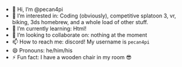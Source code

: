 - 👋 Hi, I’m @pecan4pi
- 👀 I’m interested in: Coding (obviously), competitive splatoon 3, vr, biking, 3ds homebrew, and a whole load of other stuff.
- 🌱 I’m currently learning: Html!
- 💞️ I’m looking to collaborate on: nothing at the moment
- 📫 How to reach me: discord! My username is ``pecan4pi``
- 😄 Pronouns: he/him/his
- ⚡ Fun fact: I have a wooden chair in my room 😎

<!---
pecan4pi/pecan4pi is a ✨ special ✨ repository because its `README.md` (this file) appears on your GitHub profile.
You can click the Preview link to take a look at your changes.
--->
